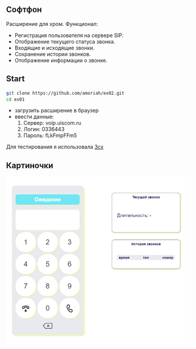 ## Софтфон

Расширение для хром. Функционал:

- Регистрация пользователя на сервере SIP.
- Отображение текущего статуса звонка.
- Входящие и исходящие звонки.
- Сохранение истории звонков.
- Отображение информации о звонке.

## Start

```bash
git clone https://github.com/amoriah/ex02.git
cd ex01
```

- загрузить расширение в браузер
- ввести данные:
  1. Сервер: voip.uiscom.ru
  2. Логин: 0336443
  3. Пароль: fLkFmpFFm5

Для тестирования я использовала [3cx](https://www.uiscom.ru/podderzhka/nastrojka-oborudovanija/)

## Картиночки

![softphone](softphone.png)
